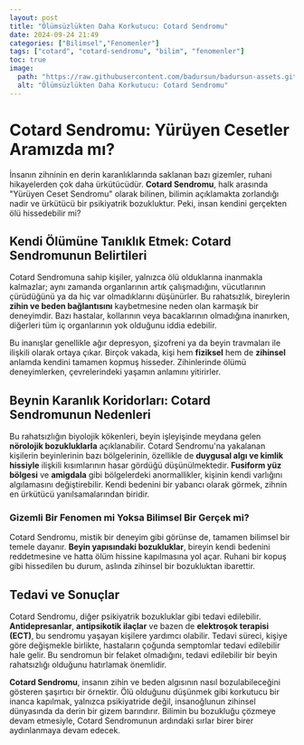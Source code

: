 ```yaml
---
layout: post
title: "Ölümsüzlükten Daha Korkutucu: Cotard Sendromu"
date: 2024-09-24 21:49
categories: ["Bilimsel","Fenomenler"]
tags: ["cotard", "cotard-sendromu", "bilim", "fenomenler"]
toc: true
image:
  path: "https://raw.githubusercontent.com/badursun/badursun-assets.github.io/refs/heads/main/img/cotard-syndrome.jpg"
  alt: "Ölümsüzlükten Daha Korkutucu: Cotard Sendromu"
---
```


# Cotard Sendromu: Yürüyen Cesetler Aramızda mı?

İnsanın zihninin en derin karanlıklarında saklanan bazı gizemler, ruhani hikayelerden çok daha ürkütücüdür. **Cotard Sendromu**, halk arasında "Yürüyen Ceset Sendromu" olarak bilinen, bilimin açıklamakta zorlandığı nadir ve ürkütücü bir psikiyatrik bozukluktur. Peki, insan kendini gerçekten ölü hissedebilir mi?

## Kendi Ölümüne Tanıklık Etmek: Cotard Sendromunun Belirtileri

Cotard Sendromuna sahip kişiler, yalnızca ölü olduklarına inanmakla kalmazlar; aynı zamanda organlarının artık çalışmadığını, vücutlarının çürüdüğünü ya da hiç var olmadıklarını düşünürler. Bu rahatsızlık, bireylerin **zihin ve beden bağlantısını** kaybetmesine neden olan karmaşık bir deneyimdir. Bazı hastalar, kollarının veya bacaklarının olmadığına inanırken, diğerleri tüm iç organlarının yok olduğunu iddia edebilir.

Bu inanışlar genellikle ağır depresyon, şizofreni ya da beyin travmaları ile ilişkili olarak ortaya çıkar. Birçok vakada, kişi hem **fiziksel** hem de **zihinsel** anlamda kendini tamamen kopmuş hisseder. Zihinlerinde ölümü deneyimlerken, çevrelerindeki yaşamın anlamını yitirirler.

## Beynin Karanlık Koridorları: Cotard Sendromunun Nedenleri

Bu rahatsızlığın biyolojik kökenleri, beyin işleyişinde meydana gelen **nörolojik bozukluklarla** açıklanabilir. Cotard Sendromu'na yakalanan kişilerin beyinlerinin bazı bölgelerinin, özellikle de **duygusal algı ve kimlik hissiyle** ilişkili kısımlarının hasar gördüğü düşünülmektedir. **Fusiform yüz bölgesi** ve **amigdala** gibi bölgelerdeki anormallikler, kişinin kendi varlığını algılamasını değiştirebilir. Kendi bedenini bir yabancı olarak görmek, zihnin en ürkütücü yanılsamalarından biridir.

### Gizemli Bir Fenomen mi Yoksa Bilimsel Bir Gerçek mi?

Cotard Sendromu, mistik bir deneyim gibi görünse de, tamamen bilimsel bir temele dayanır. **Beyin yapısındaki bozukluklar**, bireyin kendi bedenini reddetmesine ve hatta ölüm hissine kapılmasına yol açar. Ruhani bir kopuş gibi hissedilen bu durum, aslında zihinsel bir bozukluktan ibarettir.

## Tedavi ve Sonuçlar

Cotard Sendromu, diğer psikiyatrik bozukluklar gibi tedavi edilebilir. **Antidepresanlar**, **antipsikotik ilaçlar** ve bazen de **elektroşok terapisi (ECT)**, bu sendromu yaşayan kişilere yardımcı olabilir. Tedavi süreci, kişiye göre değişmekle birlikte, hastaların çoğunda semptomlar tedavi edilebilir hale gelir. Bu sendromun bir felaket olmadığını, tedavi edilebilir bir beyin rahatsızlığı olduğunu hatırlamak önemlidir.

**Cotard Sendromu**, insanın zihin ve beden algısının nasıl bozulabileceğini gösteren şaşırtıcı bir örnektir. Ölü olduğunu düşünmek gibi korkutucu bir inanca kapılmak, yalnızca psikiyatride değil, insanoğlunun zihinsel dünyasında da derin bir gizem barındırır. Bilimin bu bozukluğu çözmeye devam etmesiyle, Cotard Sendromunun ardındaki sırlar birer birer aydınlanmaya devam edecek.